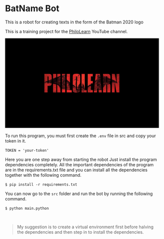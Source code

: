 # BatName Bot

This is a robot for creating texts in the form of the Batman 2020 logo

This is a training project for the [PhiloLearn](https://www.youtube.com/philolearn?sub_confirmation=1) YouTube channel.

![cover](./src/assets/img/cover.jpg)


To run this program, you must first create the ‍‍`.env` file in src and copy your token in it.

```
TOKEN = 'your-token'
```

Here you are one step away from starting the robot
Just install the program dependencies completely. All the important dependencies of the program are in the requirements.txt file and you can install all the dependencies together with the following command.

```
$ pip install -r requirements.txt
```

You can now go to the `src` folder and run the bot by running the following command.

```
$ python main.python
```
</br>

>My suggestion is to create a virtual environment first before halving the dependencies and then step in to install the dependencies.

